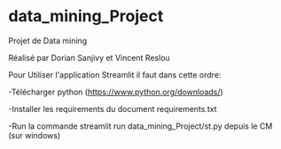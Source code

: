 # data_mining_Project
Projet de Data mining

Réalisé par Dorian Sanjivy et Vincent Reslou

Pour Utiliser l'application Streamlit il faut dans cette ordre:

-Télécharger python (https://www.python.org/downloads/)

-Installer les requirements du document requirements.txt

-Run la commande streamlit run data_mining_Project/st.py depuis le CM (sur windows)
